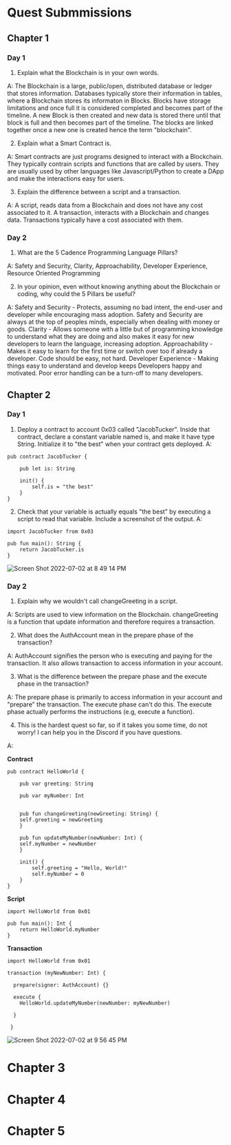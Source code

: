 # Quest Submmissions

## Chapter 1

### Day 1

1. Explain what the Blockchain is in your own words. 

A: The Blockchain is a large, public/open, distributed database or ledger that stores information. Databases typically store their information in tables, where a Blockchain stores its informaton in Blocks. Blocks have storage limitations and once full it is considered completed and becomes part of the timeline. A new Block is then created and new data is stored there until that block is full and then becomes part of the timeline. The blocks are linked together once a new one is created hence the term "blockchain".

2. Explain what a Smart Contract is. 

A: Smart contracts are just programs designed to interact with a Blockchain. They typically contrain scripts and functions that are called by users. They are usually used by other languages like Javascript/Python to create a DApp and make the interactions easy for users. 

3. Explain the difference between a script and a transaction.

A: A script, reads data from a Blockchain and does not have any cost associated to it. A transaction, interacts with a Blockchain and changes data. Transactions typically have a cost associated with them. 

### Day 2

1. What are the 5 Cadence Programming Language Pillars?

A: Safety and Security, Clarity, Approachability, Developer Experience, Resource Oriented Programming

2. In your opinion, even without knowing anything about the Blockchain or coding, why could the 5 Pillars be useful?

A: Safety and Security - Protects, assuming no bad intent, the end-user and developer while encouraging mass adoption. Safety and Security are always at the top of peoples minds, especially when dealing with money or goods. Clarity - Allows someone with a little but of programming knowledge to understand what they are doing and also makes it easy for new developers to learn the language, increasing adoption. Approachability - Makes it easy to learn for the first time or switch over too if already a developer. Code should be easy, not hard. Developer Experience - Making things easy to understand and develop keeps Developers happy and motivated. Poor error handling can be a turn-off to many developers. 


## Chapter 2

### Day 1

1. Deploy a contract to account 0x03 called "JacobTucker". Inside that contract, declare a constant variable named is, and make it have type String. Initialize it to "the best" when your contract gets deployed.
A:

```cadence
pub contract JacobTucker {

    pub let is: String

    init() {
        self.is = "the best"
    }
}
```
2. Check that your variable is actually equals "the best" by executing a script to read that variable. Include a screenshot of the output.
A:

```cadence
import JacobTucker from 0x03

pub fun main(): String {
    return JacobTucker.is
}
```
![Screen Shot 2022-07-02 at 8 49 14 PM](https://user-images.githubusercontent.com/223535/177020316-52f3f543-f667-413e-b855-9de36d0c31fe.png)

### Day 2

1. Explain why we wouldn't call changeGreeting in a script.

A: Scripts are used to view information on the Blockchain. changeGreeting is a function that update information and therefore requires a transaction.

2. What does the AuthAccount mean in the prepare phase of the transaction?

A: AuthAccount signifies the person who is executing and paying for the transaction. It also allows transaction to access information in your account. 

3. What is the difference between the prepare phase and the execute phase in the transaction?

A: The prepare phase is primarily to access information in your account and "prepare" the transaction. The execute phase can't do this. The execute phase actually performs the instructions (e.g, execute a function).

4. This is the hardest quest so far, so if it takes you some time, do not worry! I can help you in the Discord if you have questions.

A: 

**Contract**
```cadence
pub contract HelloWorld {

    pub var greeting: String

    pub var myNumber: Int


    pub fun changeGreeting(newGreeting: String) {
    self.greeting = newGreeting
    }

    pub fun updateMyNumber(newNumber: Int) {
    self.myNumber = newNumber
    }

    init() {
        self.greeting = "Hello, World!"
        self.myNumber = 0
    }
}
```

**Script**
```cadence
import HelloWorld from 0x01

pub fun main(): Int {
    return HelloWorld.myNumber
}
```

**Transaction**
```cadence
import HelloWorld from 0x01

transaction (myNewNumber: Int) {

  prepare(signer: AuthAccount) {}

  execute {
    HelloWorld.updateMyNumber(newNumber: myNewNumber)
  
  }

 }
 ```
 ![Screen Shot 2022-07-02 at 9 56 45 PM](https://user-images.githubusercontent.com/223535/177021480-0fd246dd-a643-4c18-929e-77477e4514a9.png)

 

# Chapter 3

# Chapter 4

# Chapter 5
